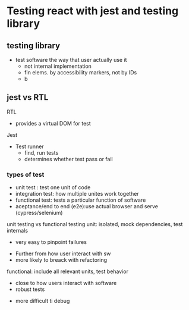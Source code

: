 # Testing react with jest and testing library

## testing library

- test software the way that user actually use it
  - not internal implementation
  - fin elems. by accessibility markers, not by IDs
  - b

## jest vs RTL

RTL

- provides a virtual DOM for test

Jest

- Test runner
  - find, run tests
  - determines whether test pass or fail

### types of test

- unit test : test one unit of code
- integration test: how multiple unites work together
- functional test: tests a particular function of software
- aceptance/end to end (e2e):use actual browser and serve (cypress/selenium)

unit testing vs functional testing
unit: isolated, mock dependencies, test internals

+ very easy to pinpoint failures

- Further from how user interact with sw
- more likely to breack with refactoring

functional: include all relevant units, test behavior 
+ close to how users interact with software 
+ robust tests

- more difficult ti debug 



